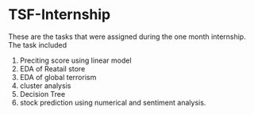# TSF-Internship
These are the tasks that were assigned during the one month internship.
The task included
1) Preciting score using linear model
2) EDA of Reatail store
3) EDA of global terrorism
4) cluster analysis
5) Decision Tree
6) stock prediction using numerical and sentiment analysis.
